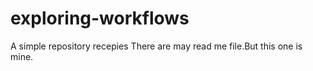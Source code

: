 # exploring-workflows
A simple repository recepies
There are may read me file.But this one is mine.

